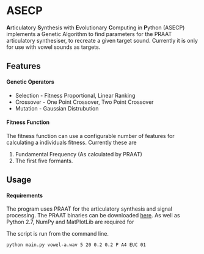 # ASECP

**A**rticulatory **S**ynthesis with **E**volutionary **C**omputing in **P**ython (ASECP) implements a Genetic Algorithm to find parameters for the PRAAT articulatory synthesiser, to recreate a given target sound. Currently it is only for use with vowel sounds as targets. 

## Features

#### Genetic Operators 
- Selection - Fitness Proportional, Linear Ranking
- Crossover - One Point Crossover, Two Point Crossover
- Mutation - Gaussian Distrubution

#### Fitness Function

The fitness function can use a configurable number of features for calculating a individuals fitness. Currently these are

1. Fundamental Frequency (As calculated by PRAAT)
2. The first five formants.

## Usage

#### Requirements
The program uses PRAAT for the articulatory synthesis and signal processing. The PRAAT binaries can be downloaded [here](http://www.fon.hum.uva.nl/praat/).
As well as Python 2.7, NumPy and MatPlotLib are required for 

The script is run from the command line.
```
python main.py vowel-a.wav 5 20 0.2 0.2 P A4 EUC 01
```

